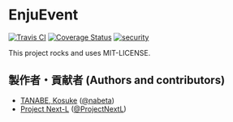 # EnjuEvent
[![Travis CI](https://travis-ci.com/next-l/enju_event.svg?branch=1.3)](https://travis-ci.com/next-l/enju_event)
[![Coverage Status](https://coveralls.io/repos/github/next-l/enju_event/badge.svg?branch=1.3)](https://coveralls.io/github/next-l/enju_event?branch=1.3)
[![security](https://hakiri.io/github/next-l/enju_event/1.3.svg)](https://hakiri.io/github/next-l/enju_event/1.3)

This project rocks and uses MIT-LICENSE.

## 製作者・貢献者 (Authors and contributors)
* [TANABE, Kosuke](https://github.com/nabeta) ([@nabeta](https://twitter.com/nabeta))
* [Project Next-L](https://www.next-l.jp) ([@ProjectNextL](https://twitter.com/ProjectNextL))

